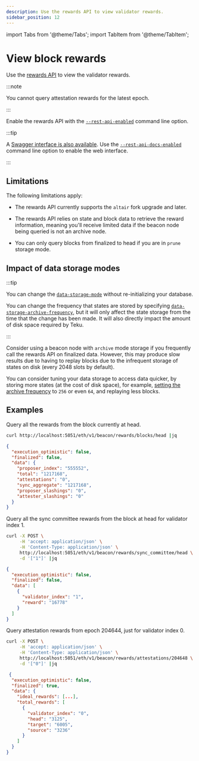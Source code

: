 ```yaml
---
description: Use the rewards API to view validator rewards.
sidebar_position: 12
---
```


import Tabs from '@theme/Tabs';
import TabItem from '@theme/TabItem';

# View block rewards

Use the [rewards API](https://consensys.github.io/teku/#tag/Rewards) to view the validator rewards.

:::note

You cannot query attestation rewards for the latest epoch.

:::

Enable the rewards API with the [`--rest-api-enabled`](../reference/cli/index.md#rest-api-enabled) command line option.

:::tip

A [Swagger interface is also available](../reference/rest.md#enable-the-rest-api-service). Use the [`--rest-api-docs-enabled`](../reference/cli/index.md#rest-api-docs-enabled) command line option to enable the web interface.

:::

## Limitations

The following limitations apply:

- The rewards API currently supports the `altair` fork upgrade and later.

- The rewards API relies on state and block data to retrieve the reward information, meaning you'll receive limited data if the beacon node being queried is not an archive node.

- You can only query blocks from finalized to head if you are in `prune` storage mode.

## Impact of data storage modes

:::tip

You can change the [`data-storage-mode`](../reference/cli/index.md#data-storage-mode) without re-initializing your database.

You can change the frequency that states are stored by specifying [`data-storage-archive-frequency`](../reference/cli#data-storage-archive-frequency), but it will only affect the state storage from the time that the change has been made. It will also directly impact the amount of disk space required by Teku.

:::

Consider using a beacon node with `archive` mode storage if you frequently call the rewards API on finalized data. However, this may produce slow results due to having to replay blocks due to the infrequent storage of states on disk (every 2048 slots by default).

You can consider tuning your data storage to access data quicker, by storing more states (at the cost of disk space), for example, [setting the archive frequency](../reference/cli/index.md#data-storage-archive-frequency) to `256` or even `64`, and replaying less blocks.

## Examples

Query all the rewards from the block currently at head.

<Tabs>
  <TabItem value="Example" label="Example" default>

```bash
curl http://localhost:5051/eth/v1/beacon/rewards/blocks/head |jq
```

  </TabItem>
  <TabItem value="Result" label="Result" >

```json
{
  "execution_optimistic": false,
  "finalized": false,
  "data": {
    "proposer_index": "555552",
    "total": "1217168",
    "attestations": "0",
    "sync_aggregate": "1217168",
    "proposer_slashings": "0",
    "attester_slashings": "0"
  }
}
```

  </TabItem>
</Tabs>

Query all the sync committee rewards from the block at head for validator index 1.

<Tabs>
  <TabItem value="Example" label="Example" default>

```bash
curl -X POST \
     -H 'accept: application/json' \
     -H 'Content-Type: application/json' \
     http://localhost:5051/eth/v1/beacon/rewards/sync_committee/head \
     -d '["1"]' |jq
```

  </TabItem>
  <TabItem value="Result" label="Result" >

```json
{
  "execution_optimistic": false,
  "finalized": false,
  "data": [
    {
      "validator_index": "1",
      "reward": "16778"
    }
  ]
}
```

  </TabItem>
</Tabs>

Query attestation rewards from epoch 204644, just for validator index 0.

<Tabs>
  <TabItem value="Example" label="Example" default>

```bash
curl -X POST \
     -H 'accept: application/json' \
     -H 'Content-Type: application/json' \
     http://localhost:5051/eth/v1/beacon/rewards/attestations/204648 \
     -d '["0"]' |jq
```

  </TabItem>
  <TabItem value="Result" label="Result" >

```json
 {
  "execution_optimistic": false,
  "finalized": true,
  "data": {
    "ideal_rewards": [...],
    "total_rewards": [
      {
        "validator_index": "0",
        "head": "3125",
        "target": "6005",
        "source": "3236"
      }
    ]
  }
}
```
  </TabItem>
</Tabs>